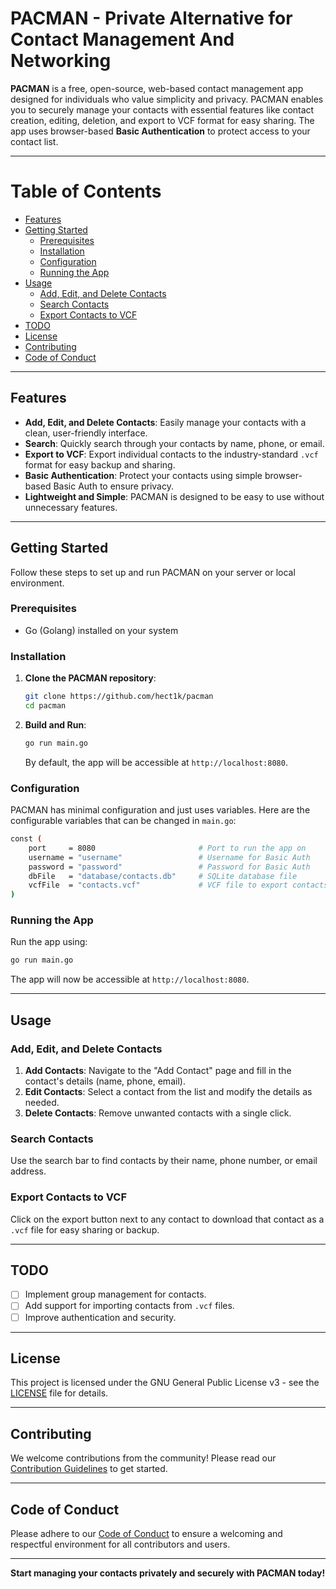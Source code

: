 # PACMAN - Private Alternative for Contact Management And Networking

**PACMAN** is a free, open-source, web-based contact management app designed for individuals who value simplicity and privacy. PACMAN enables you to securely manage your contacts with essential features like contact creation, editing, deletion, and export to VCF format for easy sharing. The app uses browser-based **Basic Authentication** to protect access to your contact list.

---

# Table of Contents

- [Features](#features)
- [Getting Started](#getting-started)
  - [Prerequisites](#prerequisites)
  - [Installation](#installation)
  - [Configuration](#configuration)
  - [Running the App](#running-the-app)
- [Usage](#usage)
  - [Add, Edit, and Delete Contacts](#add-edit-and-delete-contacts)
  - [Search Contacts](#search-contacts)
  - [Export Contacts to VCF](#export-contacts-to-vcf)
- [TODO](#todo)
- [License](#license)
- [Contributing](#contributing)
- [Code of Conduct](#code-of-conduct)

---

## Features

- **Add, Edit, and Delete Contacts**: Easily manage your contacts with a clean, user-friendly interface.
- **Search**: Quickly search through your contacts by name, phone, or email.
- **Export to VCF**: Export individual contacts to the industry-standard `.vcf` format for easy backup and sharing.
- **Basic Authentication**: Protect your contacts using simple browser-based Basic Auth to ensure privacy.
- **Lightweight and Simple**: PACMAN is designed to be easy to use without unnecessary features.

---

## Getting Started

Follow these steps to set up and run PACMAN on your server or local environment.

### Prerequisites

- Go (Golang) installed on your system

### Installation

1. **Clone the PACMAN repository**:

   ```bash
   git clone https://github.com/hect1k/pacman
   cd pacman
   ```

2. **Build and Run**:

   ```bash
   go run main.go
   ```

   By default, the app will be accessible at `http://localhost:8080`.

### Configuration

PACMAN has minimal configuration and just uses variables. Here are the configurable variables that can be changed in `main.go`:

```bash
const (
	port     = 8080                       # Port to run the app on
	username = "username"                 # Username for Basic Auth
	password = "password"                 # Password for Basic Auth
	dbFile   = "database/contacts.db"     # SQLite database file
	vcfFile  = "contacts.vcf"             # VCF file to export contacts to
)
```

### Running the App

Run the app using:

```bash
go run main.go
```

The app will now be accessible at `http://localhost:8080`.

---

## Usage

### Add, Edit, and Delete Contacts

1. **Add Contacts**: Navigate to the "Add Contact" page and fill in the contact's details (name, phone, email).
2. **Edit Contacts**: Select a contact from the list and modify the details as needed.
3. **Delete Contacts**: Remove unwanted contacts with a single click.

### Search Contacts

Use the search bar to find contacts by their name, phone number, or email address.

### Export Contacts to VCF

Click on the export button next to any contact to download that contact as a `.vcf` file for easy sharing or backup.

---

## TODO

- [ ] Implement group management for contacts.
- [ ] Add support for importing contacts from `.vcf` files.
- [ ] Improve authentication and security.

---

## License

This project is licensed under the GNU General Public License v3 - see the [LICENSE](LICENSE.md) file for details.

---

## Contributing

We welcome contributions from the community! Please read our [Contribution Guidelines](CONTRIBUTING.md) to get started.

---

## Code of Conduct

Please adhere to our [Code of Conduct](CODE_OF_CONDUCT.md) to ensure a welcoming and respectful environment for all contributors and users.

---

**Start managing your contacts privately and securely with PACMAN today!**
